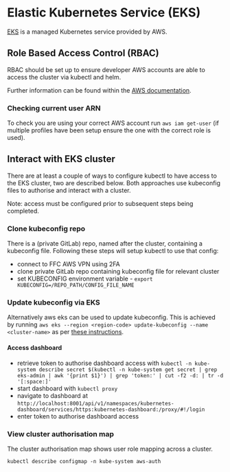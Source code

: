 # Elastic Kubernetes Service (EKS)

[EKS](https://aws.amazon.com/eks/) is a managed Kubernetes service provided by
AWS.

## Role Based Access Control (RBAC)

RBAC should be set up to ensure developer AWS accounts are able to access the
cluster via kubectl and helm.

Further information can be found within the
[AWS documentation](https://docs.aws.amazon.com/eks/latest/userguide/add-user-role.html).

### Checking current user ARN

To check you are using your correct AWS account run `aws iam get-user` (if
multiple profiles have been setup ensure the one with the correct role is
used).

## Interact with EKS cluster

There are at least a couple of ways to configure kubectl to have access to
the EKS cluster, two are described below. Both approaches use kubeconfig
files to authorise and interact with a cluster.

Note: access must be configured prior to subsequent steps being completed.

### Clone kubeconfig repo

There is a (private GitLab) repo, named after the cluster, containing a
kubeconfig file. Following these steps will setup kubectl to use that config:

- connect to FFC AWS VPN using 2FA
- clone private GitLab repo containing kubeconfig file for relevant cluster
- set KUBECONFIG environment variable -
  `export KUBECONFIG=/REPO_PATH/CONFIG_FILE_NAME`

### Update kubeconfig via EKS

Alternatively aws eks can be used to update kubeconfig. This is achieved by
running `aws eks --region <region-code> update-kubeconfig --name <cluster-name>`
as per
[these instructions](https://docs.aws.amazon.com/eks/latest/userguide/create-kubeconfig.html).

#### Access dashboard

- retrieve token to authorise dashboard access with
  `kubectl -n kube-system describe secret $(kubectl -n kube-system get secret | grep eks-admin | awk '{print $1}') | grep 'token:' | cut -f2 -d: | tr -d '[:space:]'`
- start dashboard with `kubectl proxy`
- navigate to dashboard at
  `http://localhost:8001/api/v1/namespaces/kubernetes-dashboard/services/https:kubernetes-dashboard:/proxy/#!/login`
- enter token to authorise dashboard access

### View cluster authorisation map

The cluster authorisation map shows user role mapping across a cluster.

`kubectl describe configmap -n kube-system aws-auth`
